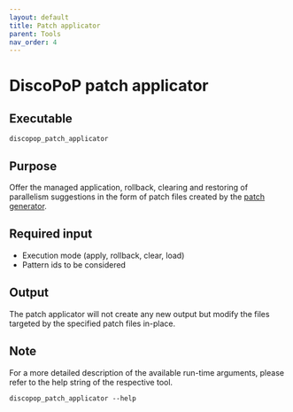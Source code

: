 ```yaml
---
layout: default
title: Patch applicator
parent: Tools
nav_order: 4
---
```


# DiscoPoP patch applicator
## Executable
`discopop_patch_applicator`

## Purpose
Offer the managed application, rollback, clearing and restoring of parallelism suggestions in the form of patch files created by the [patch generator](../tools/Patch_generator.md).

## Required input
- Execution mode (apply, rollback, clear, load)
- Pattern ids to be considered

## Output
The patch applicator will not create any new output but modify the files targeted by the specified patch files in-place.


## Note
For a more detailed description of the available run-time arguments, please refer to the help string of the respective tool.
```
discopop_patch_applicator --help
```